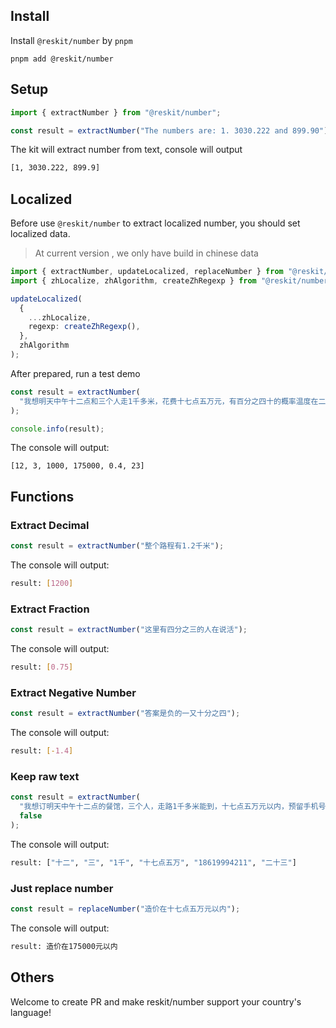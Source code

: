 ## Install

Install `@reskit/number` by `pnpm`

```shell
pnpm add @reskit/number
```

## Setup

```ts
import { extractNumber } from "@reskit/number";

const result = extractNumber("The numbers are: 1. 3030.222 and 899.90");
```

The kit will extract number from text, console will output

```bash
[1, 3030.222, 899.9]
```

## Localized

Before use `@reskit/number` to extract localized number, you should set localized data.

> At current version , we only have build in chinese data

```typescript
import { extractNumber, updateLocalized, replaceNumber } from "@reskit/number";
import { zhLocalize, zhAlgorithm, createZhRegexp } from "@reskit/number";

updateLocalized(
  {
    ...zhLocalize,
    regexp: createZhRegexp(),
  },
  zhAlgorithm
);
```

After prepared, run a test demo

```typescript
const result = extractNumber(
  "我想明天中午十二点和三个人走1千多米，花费十七点五万元，有百分之四十的概率温度在二十三摄氏度"
);

console.info(result);
```

The console will output:

```text
[12, 3, 1000, 175000, 0.4, 23]
```

## Functions

### Extract Decimal

```typescript
const result = extractNumber("整个路程有1.2千米");
```

The console will output:

```bash
result: [1200]
```

### Extract Fraction

```typescript
const result = extractNumber("这里有四分之三的人在说活");
```

The console will output:

```bash
result: [0.75]
```

### Extract Negative Number

```typescript
const result = extractNumber("答案是负的一又十分之四");
```

The console will output:

```bash
result: [-1.4]
```

### Keep raw text

```typescript
const result = extractNumber(
  "我想订明天中午十二点的餐馆，三个人，走路1千多米能到，十七点五万元以内，预留手机号为18619994211，明天二十三摄氏度",
  false
);
```

The console will output:

```bash
result: ["十二", "三", "1千", "十七点五万", "18619994211", "二十三"]
```

### Just replace number

```typescript
const result = replaceNumber("造价在十七点五万元以内");
```

The console will output:

```bash
result: 造价在175000元以内
```

## Others

Welcome to create PR and make reskit/number support your country's language!
